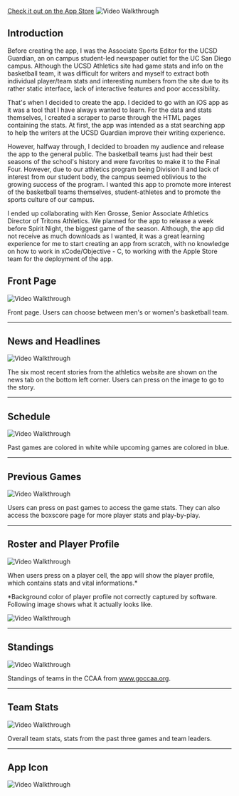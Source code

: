 [Check it out on the App Store](https://itunes.apple.com/us/app/ucsd-basketball/id1200178740?mt=8)
<img src='GIFWalkthrough/AppLogo.png' title='Video Walkthrough of stories and news' width='' alt='Video Walkthrough' />

## Introduction

Before creating the app, I was the Associate Sports Editor for the UCSD Guardian, an on campus student-led newspaper outlet for the UC San Diego campus. Although the UCSD Athletics site had game stats and info on the basketball team, it was difficult for writers and myself to extract both individual player/team stats and interesting numbers from the site due to its rather static interface, lack of interactive features and poor accessibility.

That's when I decided to create the app. I decided to go with an iOS app as it was a tool that I have always wanted to learn. For the data and stats themselves, I created a scraper to parse through the HTML pages containing the stats. At first, the app was intended as a stat searching app to help the writers at the UCSD Guardian improve their writing experience.

However, halfway through, I decided to broaden my audience and release the app to the general public. The basketball teams just had their best seasons of the school's history and were favorites to make it to the Final Four. However, due to our athletics program being Division II and lack of interest from our student body, the campus seemed oblivious to the growing success of the program. I wanted this app to promote more interest of the basketball teams themselves, student-athletes and to promote the sports culture of our campus. 

I ended up collaborating with Ken Grosse, Senior Associate Athletics Director of Tritons Athletics. We planned for the app to release a week before Spirit Night, the biggest game of the season. Although, the app did not receive as much downloads as I wanted, it was a great learning experience for me to start creating an app from scratch, with no knowledge on how to work in xCode/Objective - C, to working with the Apple Store team for the deployment of the app. 

## Front Page

<img src='GIFWalkthrough/frontPage.gif' title='Video Walkthrough of stories and news' width='' alt='Video Walkthrough' />

Front page. Users can choose between men's or women's basketball team. 

***

## News and Headlines
<img src='GIFWalkthrough/stories.gif' title='Video Walkthrough of stories and news' width='' alt='Video Walkthrough' />

The six most recent stories from the athletics website are shown on the news tab on the bottom left corner. Users can press on the image to go to the story. 

***

## Schedule
<img src='GIFWalkthrough/schedules.gif' title='Video Walkthrough of schedule, boxscore and game stats' width='' alt='Video Walkthrough' />

Past games are colored in white while upcoming games are colored in blue. 

***

## Previous Games
<img src='GIFWalkthrough/boxscores.gif' title='Video Walkthrough of schedule, boxscore and game stats' width='' alt='Video Walkthrough' />

Users can press on past games to access the game stats. They can also access the boxscore page for more player stats and play-by-play. 

***

## Roster and Player Profile
<img src='GIFWalkthrough/roster.gif' title='Video Walkthrough of roster and playerprofile' width='' alt='Video Walkthrough' />

When users press on a player cell, the app will show the player profile, which contains stats and vital informations.* 


*Background color of player profile not correctly captured by software. Following image shows what it actually looks like.

<img src='GIFWalkthrough/playerProfile.png' title='playerprofile' width='' alt='Video Walkthrough' />

***

## Standings
<img src='GIFWalkthrough/standings.gif' title='Video Walkthrough of standings' width='' alt='Video Walkthrough' />

Standings of teams in the CCAA from www.goccaa.org.

***

## Team Stats
<img src='GIFWalkthrough/team.gif' title='Video Walkthrough of team stats' width='' alt='Video Walkthrough' />

Overall team stats, stats from the past three games and team leaders. 

***

## App Icon
<img src='GIFWalkthrough/appIcon.png
' title='Video Walkthrough of standings' width='' alt='Video Walkthrough' />






